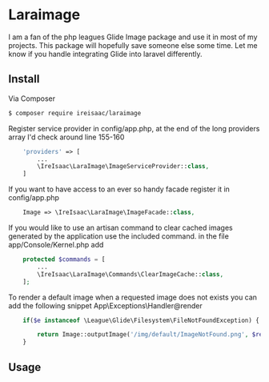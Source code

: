 # Laraimage

I am a fan of the php leagues Glide Image package and use it in most of my projects. This package will hopefully save someone else some time. Let me know if you handle integrating Glide into laravel differently.

## Install

Via Composer

``` bash
$ composer require ireisaac/laraimage
```
Register service provider in config/app.php,  at the end of the long providers array I'd check around line 155-160
``` php
    'providers' => [
        ...
        \IreIsaac\LaraImage\ImageServiceProvider::class,
    ]
```
If you want to have access to an ever so handy facade register it in config/app.php
``` php
    Image => \IreIsaac\LaraImage\ImageFacade::class,
```
If you would like to use an artisan command to clear cached images generated by the application use the included command.
in the file app/Console/Kernel.php add
``` php
    protected $commands = [
        ...
        \IreIsaac\LaraImage\Commands\ClearImageCache::class,
    ];
```
To render a default image when a requested image does not exists you can add the following snippet App\Exceptions\Handler@render
``` php
    if($e instanceof \League\Glide\Filesystem\FileNotFoundException) {

        return Image::outputImage('/img/default/ImageNotFound.png', $request->toArray());
    }
```
## Usage